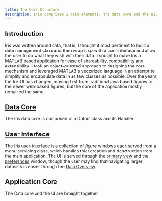 ```yaml
---
title: The Core Structure
description: Iris comprises 2 main elements; the data core and the UI.
---
```


## Introduction
Iris was written around data, that is, I thought it most pertinent to
build a data management class and then wrap it up with a user interface and
allow the user to do what they wish with their data. I sought to make Iris a
MATLAB based application for ease of shareability, compatibility and
extensibility. I took an object-oriented approach to designing the core
mechanism and leveraged MATLAB's vectorized language in an attempt to simplify
and encapsulate data in as few classes as possible. Over the years, the Iris UI
has changed, moving first from traditional java based figures to the newer
web-based figures, but the core of the application mostly remained the same.





## [Data Core](data-core.md)
The Iris data core is comprised of a Datum class and its Handler.

## [User Interface](user-interface.md)
The Iris user-interface is a collection of *figure* windows each served from a
menu servicing class, which handles thier creation and desctruction from the
main application. The UI is served through the [primary view](../basicusage/README.md) and the
[preferences](../prefs/README.md) window, though the user may find that 
navigating larger datasets is easier through the [Data
Overview](../basicusage/navigation.md).

## Application Core
The Data core and the UI are brought together 